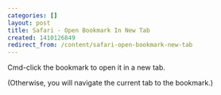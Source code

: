 ```yaml
---
categories: []
layout: post
title: Safari - Open Bookmark In New Tab
created: 1410126849
redirect_from: /content/safari-open-bookmark-new-tab
---
```

Cmd-click the bookmark to open it in a new tab.  

(Otherwise, you will navigate the current tab to the bookmark.)
